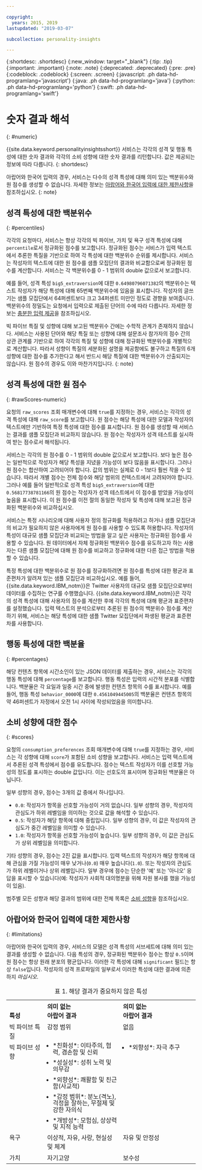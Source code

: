 ```yaml
---

copyright:
  years: 2015, 2019
lastupdated: "2019-03-07"

subcollection: personality-insights

---
```


{:shortdesc: .shortdesc}
{:new_window: target="_blank"}
{:tip: .tip}
{:important: .important}
{:note: .note}
{:deprecated: .deprecated}
{:pre: .pre}
{:codeblock: .codeblock}
{:screen: .screen}
{:javascript: .ph data-hd-programlang='javascript'}
{:java: .ph data-hd-programlang='java'}
{:python: .ph data-hd-programlang='python'}
{:swift: .ph data-hd-programlang='swift'}

# 숫자 결과 해석
{: #numeric}

{{site.data.keyword.personalityinsightsshort}} 서비스는 각각의 성격 및 행동 특성에 대한
숫자 결과와 각각의 소비 성향에 대한 숫자 결과를 리턴합니다. 값은 제공되는 정보에 따라 다릅니다.
{: shortdesc}

아랍어와 한국어 입력의 경우, 서비스는 다수의 성격 특성에 대해 의미 있는 백분위수와 원 점수를 생성할 수 없습니다. 자세한 정보는 [아랍어와 한국어 입력에 대한 제한사항](#limitations)을 참조하십시오.
{: note}

## 성격 특성에 대한 백분위수
{: #percentiles}

각각의 요청마다, 서비스는 항상 각각의 빅 파이브, 가치 및 욕구 성격 특성에 대해 `percentile`로서
정규화된 점수를 보고합니다. 정규화된 점수는 서비스가 입력 텍스트에서 추론한 특질을 기반으로 하여 각 특성에 대한 백분위수 순위를 제시합니다. 
서비스는 작성자의 텍스트에 대한 원 점수를 샘플 모집단의 결과와 비교함으로써 정규화된 점수를 계산합니다. 
서비스는 각 백분위수를 0 - 1 범위의 double 값으로서 보고합니다.

예를 들어, 성격 특성 `big5_extraversion`에 대한 `0.64980796071382`의
백분위수는 텍스트 작성자가 해당 특성에 대해 65번째 백분위수에 있음을 표시합니다. 
작성자의 글쓰기는 샘플 모집단에서 64퍼센트보다 크고 34퍼센트 미만인 정도로 경향을 보여줍니다. 
백분위수의 정밀도는 요청에서 입력으로 제출된 단어의 수에 따라 다릅니다.  자세한 정보는 [충분한 입력 제공](/docs/services/personality-insights?topic=personality-insights-input#sufficient)을 참조하십시오.

빅 파이브 특질 및 성향에 대해 보고된 백분위수 간에는 수학적 관계가 존재하지 않습니다. 
서비스는 사용된 단어와 해당 특질 또는 성향에 대해 설문조사 참가자의 점수 간의 상관 관계를
기반으로 하여 각각의 특질 및 성향에 대해 정규화된 백분위수를 개별적으로 계산합니다. 
따라서 성향이 특질의 세분화된 설명을 제공함에도 불구하고 특질의 6개 성향에 대한 점수를 추가한다고 해서
반드시 해당 특질에 대한 백분위수가 산출되지는 않습니다. 원 점수의 경우도 이와 마찬가지입니다.
{: note}

## 성격 특성에 대한 원 점수
{: #rawScores-numeric}

요청의 `raw_scores` 조회 매개변수에 대해 `true`를 지정하는 경우,
서비스는 각각의 성격 특성에 대해 `raw_score`를 보고합니다. 
원 점수는 해당 특성에 대한 모델과 작성자의 텍스트에만 기반하여 특정 특성에 대한 점수를 표시합니다. 원 점수를 생성할 때 서비스는 결과를 샘플 모집단과 비교하지 않습니다. 
원 점수는 작성자가 성격 테스트를 실시하여 받는 점수로서 해석됩니다.

서비스는 각각의 원 점수를 0 - 1 범위의 double 값으로서 보고합니다.
보다 높은 점수는 일반적으로 작성자가 해당 특성을 지녔을 가능성이 보다 많음을 표시합니다. 
그러나 원 점수는 합산하여 고려되어야 합니다. 값의 범위는 실제로 0 - 1보다 훨씬 작을 수 있습니다.
따라서 개별 점수는 전체 점수와 해당 범위의 컨텍스트에서 고려되어야 합니다. 
그러나 예를 들어 일반적으로 성격 특성 `big5_extraversion`에 대한
`0.56817738781166`의 원 점수는 작성자가 성격 테스트에서 이 점수를 받았을 가능성이 높음을 표시합니다. 
이 원 점수를 이전 절의 동일한 작성자 및 특성에 대해 보고된 정규화된 백분위수와 비교하십시오.

서비스는 특정 시나리오에 대해 사용자 정의 정규화를 적용하려고 하거나 샘플 모집단과의 비교가 필요하지 않은 사용자에게 원 점수를
사용할 수 있도록 허용합니다. 작성자의 특성이 대규모 샘플 모집단과 비교되는 방법을 알고 싶은 사용자는 정규화된 점수를 사용할 수 있습니다. 
원 데이터에서 자체 정규화된 백분위수 점수를 유도하고자 하는 사용자는
다른 샘플 모집단에 대해 원 점수를 비교하고 정규화에 대한 다른 접근 방법을 적용할 수 있습니다.

특정 특성에 대한 백분위수로 원 점수를 정규화하려면 원 점수를 특성에 대한 평균과 표준편차가 알려져 있는 샘플 모집단과 비교하십시오. 
예를 들어, {{site.data.keyword.IBM_notm}}은 Twitter 사용자의 대규모 샘플 모집단으로부터 데이터를 수집하는 연구를 수행했습니다. 
{{site.data.keyword.IBM_notm}}은 각각의 성격 특성에 대해 사용자의 점수를 계산한 후에 각각의 특성에 대해 평균과 표준편차를 설정했습니다. 
입력 텍스트의 분석으로부터 추론된 원 점수의 백분위수 점수를 계산하기 위해,
서비스는 해당 특성에 대한 샘플 Twitter 모집단에서 파생된 평균과 표준편차를 사용합니다. 

## 행동 특성에 대한 백분율
{: #percentages}

해당 컨텐츠 항목에 시간소인이 있는 JSON 데이터를 제출하는 경우, 서비스는 각각의 행동 특성에 대해 `percentage`를 보고합니다. 
행동 특성은 입력의 시간적 분포를 식별합니다. 백분율은 각 요일과 일중 시간 중에 발생한 컨텐츠 항목의 수를 표시합니다. 
예를 들어, 행동 특성 `behavior_0000`에 대한 `0.4561049445005`의
백분율은 컨텐츠 항목의 약 46퍼센트가 자정에서 오전 1시 사이에 작성되었음을 의미합니다.

## 소비 성향에 대한 점수
{: #scores}

요청의 `consumption_preferences` 조회 매개변수에 대해 `true`를
지정하는 경우, 서비스는 각 성향에 대해 `score`가 포함된 소비 성향을 보고합니다. 
서비스는 입력 텍스트에서 추론된 성격 특성에서 점수를 유도합니다. 점수는 텍스트 작성자가 이를 선호할 가능성의 정도를 표시하는 double 값입니다. 
이는 선호도의 표시이며 정규화된 백분율은 아닙니다.

일부 성향의 경우, 점수는 3개의 값 중에서 하나입니다. 

-   `0.0`: 작성자가 항목을 선호할 가능성이 거의 없습니다. 
일부 성향의 경우, 작성자의 관심도가 하위 레벨임을 의미하는 것으로 값을 해석할 수 있습니다. 
-   `0.5`: 작성자가 해당 항목에 대해 중립입니다. 
일부 성향의 경우, 이 값은 작성자의 관심도가 중간 레벨임을 의미할 수 있습니다.
-   `1.0`: 작성자가 항목을 선호할 가능성이 높습니다. 일부 성향의 경우, 이 값은 관심도가 상위 레벨임을 의미합니다.

기타 성향의 경우, 점수는 2진 값을 표시합니다. 입력 텍스트의 작성자가 해당 항목에 대해 관심을 가질 가능성이
매우 낮거나(`0.0`) 매우 높습니다(`1.0`). 또는 작성자의 관심도가 하위 레벨이거나 상위 레벨입니다. 
일부 경우에 점수는 단순한 '예' 또는 '아니오' 응답을 표시할 수 있습니다(예: 작성자가 사회적 대의명분을 위해 자원 봉사를 했을 가능성이 있음).

범주별 모든 성향과 해당 결과의 범위에 대한 전체 목록은
[소비 성향](/docs/services/personality-insights?topic=personality-insights-preferences)을 참조하십시오.

## 아랍어와 한국어 입력에 대한 제한사항
{: #limitations}

아랍어와 한국어 입력의 경우, 서비스의 모델은 성격 특성의 서브세트에 대해 의미 있는 결과를 생성할 수 없습니다. 
다음 특성의 경우, 정규화된 백분위수 점수는 항상 `0.5`이며 원 점수는 항상 원래 분포의 평균입니다. 
이러한 각 특성에 대해 `significant` 필드는 항상 `false`입니다. 
작성자의 성격 프로파일의 일부로서 이러한 특성에 대한 결과에 의존하지 *마십시오*.

<table>
  <caption>표 1. 해당 결과가 중요하지 않은 특성</caption>
  <tr>
    <th style="text-align:left; vertical-align:bottom">
      특성
    </th>
    <th style="text-align:left; vertical-align:bottom; width:40%">
      의미 없는<br/>아랍어 결과
    </th>
    <th style="text-align:left; vertical-align:bottom; width:40%">
      의미 없는<br/>아랍어 결과
    </th>
  </tr>
  <tr>
    <td style="text-align:left; vertical-align:top">
      빅 파이브 특질
    </td>
    <td style="text-align:left; vertical-align:top">
      감정 범위
    </td>
    <td style="text-align:left; vertical-align:top">
없음
    </td>
  </tr>
  <tr>
    <td style="text-align:left; vertical-align:top">
      빅 파이브 성향
    </td>
    <td style="text-align:left; vertical-align:top">
      <ul style="margin:0px 0px 0px 15px; padding:0px">
        <li style="margin:0px; line-height:110%; padding:0px">
          *친화성*: 이타주의, 협력, 겸손함 및 신뢰
        </li>
        <li style="margin:10px 0px 0px 0px; line-height:110%; padding:0px">
          *성실성*: 성취 노력 및 의무감
        </li>
        <li style="margin:10px 0px 0px 0px; line-height:110%; padding:0px">
          *외향성*: 쾌활함 및 친근함(사교적)
        </li>
        <li style="margin:10px 0px 0px 0px; line-height:110%; padding:0px">
          *감정 범위*: 분노(격노), 걱정을 잘하는, 무절제 및 강한 자의식
        </li>
        <li style="margin:10px 0px 0px 0px; line-height:110%; padding:0px">
          *개방성*: 모험심, 상상력 및 지적 능력
        </li>
      </ul>
    </td>
    <td style="text-align:left; vertical-align:top">
      <ul style="margin:0px 0px 0px 15px; padding:0px">
        <li style="margin:0px; padding:0px">
          *외향성*: 자극 추구
        </li>
      </ul>
    </td>
  </tr>
  <tr>
    <td style="text-align:left; vertical-align:top">
      욕구
    </td>
    <td style="text-align:left; vertical-align:top">
      이상적, 자유, 사랑, 현실성 및 체계
    </td>
    <td style="text-align:left; vertical-align:top">
      자유 및 안정성
    </td>
  </tr>
  </tr>
    <td style="text-align:left; vertical-align:top">
      가치
    </td>
    <td style="text-align:left; vertical-align:top">
      자기고양
    </td>
    <td style="text-align:left; vertical-align:top">
      보수성
    </td>
  </tr>
</table>
